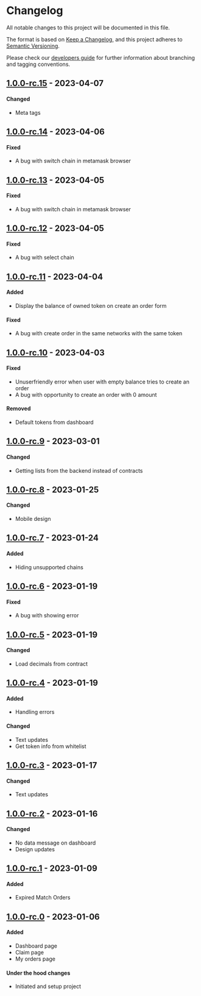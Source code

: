 # Changelog
All notable changes to this project will be documented in this file.

The format is based on [Keep a Changelog](https://keepachangelog.com/en/1.0.0/),
and this project adheres to [Semantic Versioning](https://semver.org/spec/v2.0.0.html).

Please check our [developers guide](https://gitlab.com/tokend/developers-guide)
for further information about branching and tagging conventions.

## [1.0.0-rc.15] - 2023-04-07
#### Changed
- Meta tags

## [1.0.0-rc.14] - 2023-04-06
#### Fixed
- A bug with switch chain in metamask browser

## [1.0.0-rc.13] - 2023-04-05
#### Fixed
- A bug with switch chain in metamask browser

## [1.0.0-rc.12] - 2023-04-05
#### Fixed
- A bug with select chain

## [1.0.0-rc.11] - 2023-04-04
#### Added
- Display the balance of owned token on create an order form

#### Fixed
- A bug with create order in the same networks with the same token

## [1.0.0-rc.10] - 2023-04-03
#### Fixed
- Unuserfriendly error when user with empty balance tries to create an order
- A bug with opportunity to create an order with 0 amount

#### Removed
- Default tokens from dashboard

## [1.0.0-rc.9] - 2023-03-01
#### Changed
- Getting lists from the backend instead of contracts

## [1.0.0-rc.8] - 2023-01-25
#### Changed
- Mobile design

## [1.0.0-rc.7] - 2023-01-24
#### Added
- Hiding unsupported chains

## [1.0.0-rc.6] - 2023-01-19
#### Fixed
- A bug with showing error

## [1.0.0-rc.5] - 2023-01-19
#### Changed
- Load decimals from contract

## [1.0.0-rc.4] - 2023-01-19
#### Added
- Handling errors

#### Changed
- Text updates
- Get token info from whitelist

## [1.0.0-rc.3] - 2023-01-17
#### Changed
- Text updates

## [1.0.0-rc.2] - 2023-01-16
#### Changed
- No data message on dashboard
- Design updates

## [1.0.0-rc.1] - 2023-01-09
#### Added
- Expired Match Orders

## [1.0.0-rc.0] - 2023-01-06
#### Added
- Dashboard page
- Claim page
- My orders page

#### Under the hood changes
- Initiated and setup project

[Unreleased]: https://github.com/Swapica/web-client/compare/v1.0.0-rc.15...main
[1.0.0-rc.15]: https://github.com/Swapica/web-client/compare/v1.0.0-rc.14...v1.0.0-rc.15
[1.0.0-rc.14]: https://github.com/Swapica/web-client/compare/v1.0.0-rc.13...v1.0.0-rc.14
[1.0.0-rc.13]: https://github.com/Swapica/web-client/compare/v1.0.0-rc.12...v1.0.0-rc.13
[1.0.0-rc.12]: https://github.com/Swapica/web-client/compare/v1.0.0-rc.11...v1.0.0-rc.12
[1.0.0-rc.11]: https://github.com/Swapica/web-client/compare/v1.0.0-rc.10...v1.0.0-rc.11
[1.0.0-rc.10]: https://github.com/Swapica/web-client/compare/v1.0.0-rc.9...v1.0.0-rc.10
[1.0.0-rc.9]: https://github.com/Swapica/web-client/compare/v1.0.0-rc.8...v1.0.0-rc.9
[1.0.0-rc.8]: https://github.com/Swapica/web-client/compare/v1.0.0-rc.7...v1.0.0-rc.8
[1.0.0-rc.7]: https://github.com/Swapica/web-client/compare/v1.0.0-rc.6...v1.0.0-rc.7
[1.0.0-rc.6]: https://github.com/Swapica/web-client/compare/v1.0.0-rc.5...v1.0.0-rc.6
[1.0.0-rc.5]: https://github.com/Swapica/web-client/compare/v1.0.0-rc.4...v1.0.0-rc.5
[1.0.0-rc.4]: https://github.com/Swapica/web-client/compare/v1.0.0-rc.3...v1.0.0-rc.4
[1.0.0-rc.3]: https://github.com/Swapica/web-client/compare/v1.0.0-rc.2...v1.0.0-rc.3
[1.0.0-rc.2]: https://github.com/Swapica/web-client/compare/v1.0.0-rc.1...v1.0.0-rc.2
[1.0.0-rc.1]: https://github.com/Swapica/web-client/compare/v1.0.0-rc.0...v1.0.0-rc.1
[1.0.0-rc.0]: https://github.com/Swapica/web-client/releases/tag/v1.0.0-rc.0
